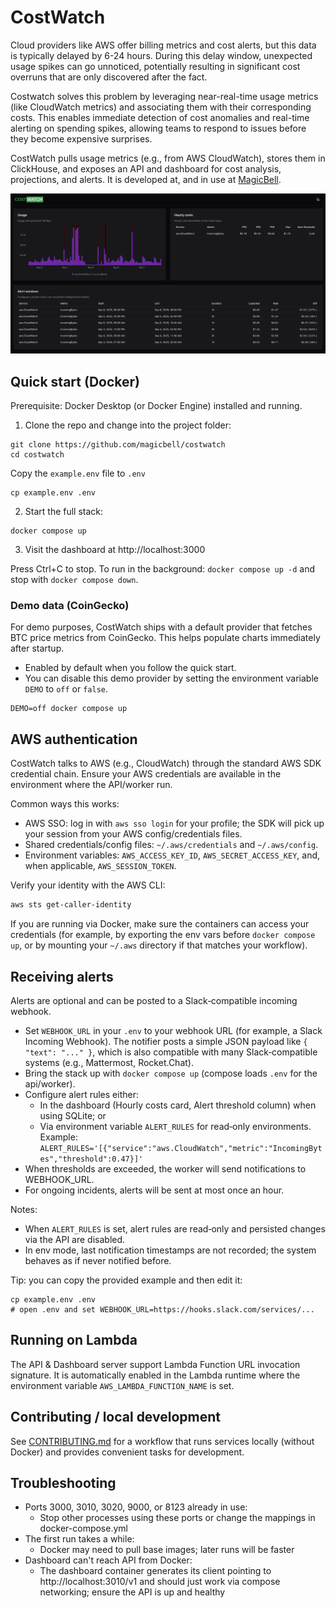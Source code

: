 # CostWatch

Cloud providers like AWS offer billing metrics and cost alerts, but this data is typically delayed by 6-24 hours. During this delay window, unexpected usage spikes can go unnoticed, potentially resulting in significant cost overruns that are only discovered after the fact.

Costwatch solves this problem by leveraging near-real-time usage metrics (like CloudWatch metrics) and associating them with their corresponding costs. This enables immediate detection of cost anomalies and real-time alerting on spending spikes, allowing teams to respond to issues before they become expensive surprises.

CostWatch pulls usage metrics (e.g., from AWS CloudWatch), stores them in ClickHouse, and exposes an API and dashboard for cost analysis, projections, and alerts. It is developed at, and in use at [MagicBell](https://www.magicbell.com). 

![screenshot.png](docs/screenshot.png)

## Quick start (Docker)

Prerequisite: Docker Desktop (or Docker Engine) installed and running.

1. Clone the repo and change into the project folder:

```shell
git clone https://github.com/magicbell/costwatch
cd costwatch
```

Copy the `example.env` file to `.env`

```shell
cp example.env .env
```

2. Start the full stack:

```shell
docker compose up
```

3. Visit the dashboard at http://localhost:3000

Press Ctrl+C to stop. To run in the background: `docker compose up -d` and stop with `docker compose down`.

### Demo data (CoinGecko)

For demo purposes, CostWatch ships with a default provider that fetches BTC price metrics from CoinGecko. This helps populate charts immediately after startup.

- Enabled by default when you follow the quick start.
- You can disable this demo provider by setting the environment variable `DEMO` to `off` or `false`.

```shell
DEMO=off docker compose up
```

## AWS authentication

CostWatch talks to AWS (e.g., CloudWatch) through the standard AWS SDK credential chain. Ensure your AWS credentials are available in the environment where the API/worker run.

Common ways this works:

- AWS SSO: log in with `aws sso login` for your profile; the SDK will pick up your session from your AWS config/credentials files.
- Shared credentials/config files: `~/.aws/credentials` and `~/.aws/config`.
- Environment variables: `AWS_ACCESS_KEY_ID`, `AWS_SECRET_ACCESS_KEY`, and, when applicable, `AWS_SESSION_TOKEN`.

Verify your identity with the AWS CLI:

```bash
aws sts get-caller-identity
```

If you are running via Docker, make sure the containers can access your credentials (for example, by exporting the env vars before `docker compose up`, or by mounting your `~/.aws` directory if that matches your workflow).

## Receiving alerts

Alerts are optional and can be posted to a Slack‑compatible incoming webhook.

- Set `WEBHOOK_URL` in your `.env` to your webhook URL (for example, a Slack Incoming Webhook). The notifier posts a simple JSON payload like `{ "text": "..." }`, which is also compatible with many Slack‑compatible systems (e.g., Mattermost, Rocket.Chat).
- Bring the stack up with `docker compose up` (compose loads `.env` for the api/worker).
- Configure alert rules either:
  - In the dashboard (Hourly costs card, Alert threshold column) when using SQLite; or
  - Via environment variable `ALERT_RULES` for read‑only environments. Example:
    `ALERT_RULES='[{"service":"aws.CloudWatch","metric":"IncomingBytes","threshold":0.47}]'`
- When thresholds are exceeded, the worker will send notifications to WEBHOOK_URL.
- For ongoing incidents, alerts will be sent at most once an hour.

Notes:
- When `ALERT_RULES` is set, alert rules are read‑only and persisted changes via the API are disabled.
- In env mode, last notification timestamps are not recorded; the system behaves as if never notified before.

Tip: you can copy the provided example and then edit it:

```shell
cp example.env .env
# open .env and set WEBHOOK_URL=https://hooks.slack.com/services/...
```

## Running on Lambda

The API & Dashboard server support Lambda Function URL invocation signature. It is automatically enabled in the Lambda runtime where the environment variable `AWS_LAMBDA_FUNCTION_NAME` is set.

## Contributing / local development

See [CONTRIBUTING.md](/CONTRIBUTING.md) for a workflow that runs services locally (without Docker) and provides convenient tasks for development.

## Troubleshooting

- Ports 3000, 3010, 3020, 9000, or 8123 already in use:
  - Stop other processes using these ports or change the mappings in docker-compose.yml
- The first run takes a while:
  - Docker may need to pull base images; later runs will be faster
- Dashboard can't reach API from Docker:
  - The dashboard container generates its client pointing to http://localhost:3010/v1 and should just work via compose networking; ensure the API is up and healthy

```

```
